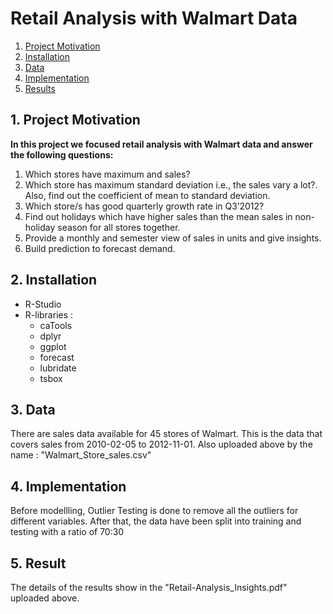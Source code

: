# Retail Analysis with Walmart Data

1. [Project Motivation](#ProjectMotivation)
2. [Installation](#installation)
3. [Data](#data)
4. [Implementation](#model)
5. [Results](#results)

## 1. Project Motivation <a name="ProjectMotivation"></a> 

**In this project we focused retail analysis with Walmart data and answer the following questions:**
1. Which stores have maximum  and sales?
2. Which store has maximum standard deviation i.e., the sales vary a lot?. Also, find out the coefficient of mean to standard deviation.
3. Which store/s has good quarterly growth rate in Q3’2012?
4. Find out holidays which have higher sales than the mean sales in non-holiday season for all stores together.
5. Provide a monthly and semester view of sales in units and give insights.
6. Build prediction to forecast demand.


## 2. Installation <a name="installation"></a>

- R-Studio
- R-libraries :
  - caTools
  - dplyr
  - ggplot
  - forecast
  - lubridate
  - tsbox 
  

## 3. Data<a name="data"></a> 

There are sales data available for 45 stores of Walmart. This is the data that covers sales from 2010-02-05 to 2012-11-01.
Also uploaded above by the name : "Walmart_Store_sales.csv"


## 4. Implementation <a name="model"></a> 
Before modellling, Outlier Testing is done to remove all the outliers for different variables. After that, the data have been split into training and testing with a ratio of 70:30


## 5. Result<a name="results"></a>
The details of the results show in the "Retail-Analysis_Insights.pdf" uploaded above.
